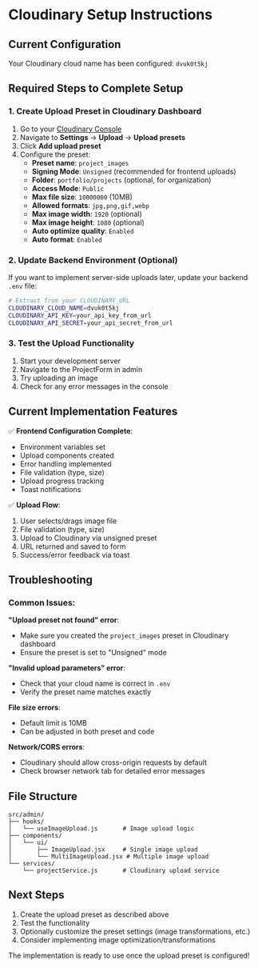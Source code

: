 # Cloudinary Setup Instructions

## Current Configuration
Your Cloudinary cloud name has been configured: `dvuk0t5kj`

## Required Steps to Complete Setup

### 1. Create Upload Preset in Cloudinary Dashboard

1. Go to your [Cloudinary Console](https://console.cloudinary.com/)
2. Navigate to **Settings** → **Upload** → **Upload presets**
3. Click **Add upload preset**
4. Configure the preset:
   - **Preset name**: `project_images`
   - **Signing Mode**: `Unsigned` (recommended for frontend uploads)
   - **Folder**: `portfolio/projects` (optional, for organization)
   - **Access Mode**: `Public`
   - **Max file size**: `10000000` (10MB)
   - **Allowed formats**: `jpg,png,gif,webp`
   - **Max image width**: `1920` (optional)
   - **Max image height**: `1080` (optional)
   - **Auto optimize quality**: `Enabled`
   - **Auto format**: `Enabled`

### 2. Update Backend Environment (Optional)

If you want to implement server-side uploads later, update your backend `.env` file:

```bash
# Extract from your CLOUDINARY_URL
CLOUDINARY_CLOUD_NAME=dvuk0t5kj
CLOUDINARY_API_KEY=your_api_key_from_url
CLOUDINARY_API_SECRET=your_api_secret_from_url
```

### 3. Test the Upload Functionality

1. Start your development server
2. Navigate to the ProjectForm in admin
3. Try uploading an image
4. Check for any error messages in the console

## Current Implementation Features

✅ **Frontend Configuration Complete**:
- Environment variables set
- Upload components created
- Error handling implemented
- File validation (type, size)
- Upload progress tracking
- Toast notifications

✅ **Upload Flow**:
1. User selects/drags image file
2. File validation (type, size)
3. Upload to Cloudinary via unsigned preset
4. URL returned and saved to form
5. Success/error feedback via toast

## Troubleshooting

### Common Issues:

**"Upload preset not found" error**:
- Make sure you created the `project_images` preset in Cloudinary dashboard
- Ensure the preset is set to "Unsigned" mode

**"Invalid upload parameters" error**:
- Check that your cloud name is correct in `.env`
- Verify the preset name matches exactly

**File size errors**:
- Default limit is 10MB
- Can be adjusted in both preset and code

**Network/CORS errors**:
- Cloudinary should allow cross-origin requests by default
- Check browser network tab for detailed error messages

## File Structure

```
src/admin/
├── hooks/
│   └── useImageUpload.js       # Image upload logic
├── components/
│   └── ui/
│       ├── ImageUpload.jsx     # Single image upload
│       └── MultiImageUpload.jsx # Multiple image upload
└── services/
    └── projectService.js       # Cloudinary upload service
```

## Next Steps

1. Create the upload preset as described above
2. Test the functionality
3. Optionally customize the preset settings (image transformations, etc.)
4. Consider implementing image optimization/transformations

The implementation is ready to use once the upload preset is configured!